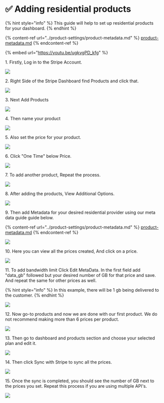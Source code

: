 # ✅ Adding residential products

{% hint style="info" %}
This guide will help to set up residential products for your dashboard.
{% endhint %}

{% content-ref url="../product-settings/product-metadata.md" %}
[product-metadata.md](../product-settings/product-metadata.md)
{% endcontent-ref %}

{% embed url="https://youtu.be/ugkvgPD_kfg" %}

1\. Firstly, Log in to the Stripe Account.

![](<../.gitbook/assets/Untitled design (1) (8).png>)

2\. Right Side of the Stripe Dashboard find Products and click that.&#x20;

![](<../.gitbook/assets/Untitled design (2).png>)

3\. Next Add Products&#x20;

![](<../.gitbook/assets/Untitled design (3) (2).png>)

4\. Then name your product

![](<../.gitbook/assets/Untitled design (4) (3).png>)

5\. Also set the price for your product.

![](<../.gitbook/assets/Untitled design (5) (6).png>)

6\. Click "One Time" below Price.&#x20;

![](<../.gitbook/assets/Untitled design (6) (7).png>)

7\. To add another product, Repeat the process.

![](<../.gitbook/assets/Untitled design (7) (1).png>)

8\. After adding the products, View Additional Options.

![](<../.gitbook/assets/Untitled design (8) (4).png>)

9\. Then add Metadata for your desired residential provider using our meta data guide guide below.

{% content-ref url="../product-settings/product-metadata.md" %}
[product-metadata.md](../product-settings/product-metadata.md)
{% endcontent-ref %}

![](<../.gitbook/assets/Untitled design (2) (6).png>)

10\. Here you can view all the prices created, And click on a price.

![](<../.gitbook/assets/Untitled design (1) (11).png>)



11\. To add bandwidth limit Click Edit MetaData. In the first field add "data\_gb" followed but your desired number of GB for that price and save. And repeat the same for other prices as well.



{% hint style="info" %}
In this example, there will be 1 gb being delivered to the customer.
{% endhint %}

![](<../.gitbook/assets/Untitled design (11) (1).png>)

12\. Now go-to products and now we are done with our first product. We do not recommend making more than 6 prices per product.

![](<../.gitbook/assets/Untitled design (12) (3).png>)

13\. Then go to dashboard and products section and choose your selected plan and edit it.

![](<../.gitbook/assets/1 (72) (6).png>)

14\. Then click Sync with Stripe to sync all the prices.

![](<../.gitbook/assets/1 (67) (3).png>)

15\. Once the sync is completed, you should see the number of GB next to the prices you set. Repeat this process if you are using multiple API's.

![](<../.gitbook/assets/1 (68) (2).png>)
